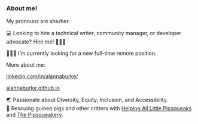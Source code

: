 ### About me!

My pronouns are she/her.    

:computer: Looking to hire a technical writer, community manager, or developer advocate? Hire me! 🙋🏼‍♀️

👩🏼‍💻 I’m currently looking for a new full-time remote position. 

More about me:

[linkedin.com/in/alannaburke/](linkedin.com/in/alannaburke/)

[alannaburke.github.io](alannaburke.github.io)

:earth_asia: Passionate about Diversity, Equity, Inclusion, and Accessibility.   
:rabbit: Rescuing guinea pigs and other critters with [Helping All Little Pipsqueaks](http://www.facebook.com/halprescue) and [The Pipsqueakery](http://www.thepipsqueakery.org).



